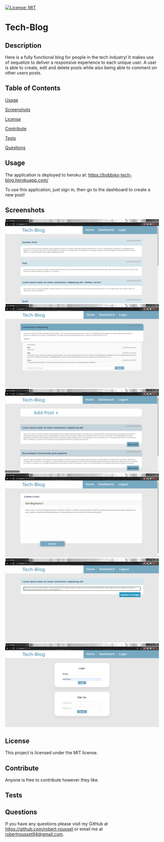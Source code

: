 [![License: MIT](https://img.shields.io/badge/License-MIT-yellow.svg)](https://opensource.org/licenses/MIT)

# Tech-Blog

## Description

Here is a fully functional blog for people in the tech industry! It makes use of sequelize to deliver a responsive experience to each unique user. A user is able to create, edit and delete posts while also being able to comment on other users posts.

## Table of Contents

[Usage](#usage)

[Screenshots](#screenshots)

[License](#license)

[Contribute](#contribute)

[Tests](#tests)

[Questions](#questions)

## Usage

The application is deployed to heroku at: https://bobbies-tech-blog.herokuapp.com/

To use this application, just sign in, then go to the dashboard to create a new post!

## Screenshots

![Screenshot-Homepage](./public/images/screenshots/homepage.png)
![Screenshot-Comments](./public/images/screenshots/comments.png)
![Screenshot-Dashboard](./public/images/screenshots/dashboard.png)
![Screenshot-Create](./public/images/screenshots/create.png)
![Screenshot-Update](./public/images/screenshots/update.png)
![Screenshot-Login](./public/images/screenshots/login.png)

## License

This project is licensed under the MIT license.

## Contribute

Anyone is free to contribute however they like.

## Tests

## Questions

If you have any questions please visit my GitHub at https://github.com/robert-rousset or email me at robertrousset94@gmail.com.
